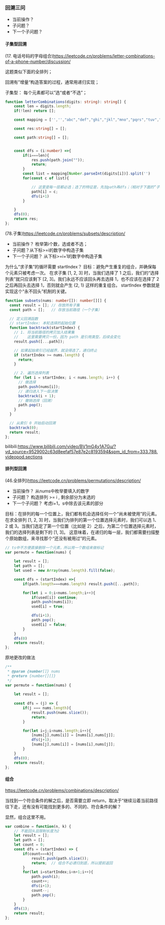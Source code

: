 
### 回溯三问

- 当前操作？
- 子问题？
- 下一个子问题？

#### 子集型回溯
(17. 电话号码的字母组合)<https://leetcode.cn/problems/letter-combinations-of-a-phone-number/discussion/>

这题类似下面的全排列；

回溯有”增量“构造答案的过程，通常用递归实现；

子集型： 每个元素都可以”选“或者“不选”；

```ts
function letterCombinations(digits: string): string[] {
    const len = digits.length;
    if(!len) return [];

    const mapping = ['','',"abc","def","ghi","jkl","mno","pqrs","tuv","wxyz"];

    const res:string[] = [];

    const path:string[] = [];


    const dfs = (i:number) =>{
        if(i===len){
            res.push(path.join(""));
            return;
        }
        const list = mapping[Number.parseInt(digits[i])].split('')
        for(const c of list){

            // 这里是每一层都必选；选了的特征是，先加path再dfs；（相对于下面的“子集”来说）
            path[i] = c;
            dfs(i+1)
        }

    }
    dfs(0);
    return res;
};
```

(78.子集)<https://leetcode.cn/problems/subsets/description/>

- 当前操作？ 枚举第i个数，选或者不选； 
- 子问题？从下标>=i的数字中构造子集
- 下一个子问题？ 从下标>=i+1的数字中构造子集

为什么“求子集”的循环需要 startIndex？
目标：避免产生重复的组合，并确保每个元素只被考虑一次。
在求子集 [1, 2, 3] 时，当我们选择了 1 之后，我们的“选择列表”就只应该剩下 [2, 3]。我们永远不应该回头再去选择 1，也不应该在选择了 2 之后再回头去选择 1，否则就会产生 {2, 1} 这样的重复组合。
startIndex 参数就是实现这个“永不回头”机制的关键。

```ts
function subsets(nums: number[]): number[][] {
  const result = []; // 存放所有子集
  const path = [];   // 存放当前路径（一个子集）

  // 定义回溯函数
  // startIndex: 本轮选择的起始位置
  function backtrack(startIndex) {
    // 1. 将当前路径的拷贝加入结果集
    //    这里需要拷贝一份，因为 path 是引用类型，后续会变化
    result.push([...path]);

    // 如果起始索引已经越界，就没得选了，递归终止
    if (startIndex >= nums.length) {
      return;
    }

    // 2. 遍历选择列表
    for (let i = startIndex; i < nums.length; i++) {
      // 做选择
      path.push(nums[i]);
      // 递归进入下一层决策
      backtrack(i + 1);
      // 撤销选择（回溯）
      path.pop();
    }
  }

  // 从索引 0 开始启动回溯
  backtrack(0);
  return result;
};
```

<!-- TODO：子集的第二种模版 -->
bilibili:<https://www.bilibili.com/video/BV1mG4y1A7Gu/?vd_source=9529002c63d8eefaf57e87e2c8193594&spm_id_from=333.788.videopod.sections>

#### 排列型回溯

(46.全排列)<https://leetcode.cn/problems/permutations/description/>

- 当前操作？ 从nums中枚举要填入的数字
- 子问题？ 构造排列 >= i , 剩余部分为未选的 
- 下一个子问题？ 考虑i+1，s中除去该元素的部分

目标：在排列的每一个位置上，我们都有机会选择任何一个“尚未被使用”的元素。
在求全排列 [1, 2, 3] 时，当我们为排列的第一个位置选择元素时，我们可以选 1、2 或 3。当我们选定了第一个位置（比如是 2）之后，为第二个位置选择元素时，我们的选择列表是剩下的 [1, 3]。
这意味着，在递归的每一层，我们都需要扫描整个原始数组，来寻找那个“还没有被用过”的元素。

```ts
// ts中不方便直接删除一个元素，所以用一个数组来做标记
var permute = function(nums) {
    
    let result = [];
    let path = [];
    let used = new Array(nums.length).fill(false);

    const dfs = (startIndex) =>{
        if(path.length===nums.length) result.push([...path]);

        for(let i = 0;i<nums.length;i++){
            if(used[i]) continue;
            path.push(nums[i]);
            used[i] = true;

            dfs(i+1);
            path.pop();
            used[i] = false;
        }
    }
    dfs(0)
    return result;
};
```

原地更改的做法
```js
/**
 * @param {number[]} nums
 * @return {number[][]}
 */
var permute = function(nums) {
    
    let result = [];
    
    const dfs = (j) => {
        if(j === nums.length){
            result.push(nums.slice());
            return;
        }

        for(let i=j;i<nums.length;i++){
            [nums[j],nums[i]] = [nums[i],nums[j]];
            dfs(j+1);
            [nums[j],nums[i]] = [nums[i],nums[j]];
        }
    }
    dfs(0);
    return result;
};
```


#### 组合
<https://leetcode.cn/problems/combinations/description/>

当找到一个符合条件的解之后，是否需要立即 return，取决于“继续沿着当前路径往下走，还有没有可能找到更多的、不同的、符合条件的解？

显然，组合这里不用。
```js
var combine = function(n, k) {
    // 不能回头且限制长度为2
    let result = [];
    let path = [];
    let count = 0;
    const dfs = (startIndex) => {
        if(count===k){
            result.push(path.slice());
            return;  // 组合不必递归到底，所以提前返回
        }
        for(let i=startIndex;i<n+1;i++){
            path.push(i);
            count++;
            dfs(i+1);
            count--;
            path.pop();
        }
    }
    dfs(1);
    return result;
};
```